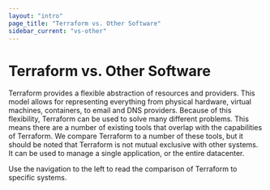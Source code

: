 ```yaml
---
layout: "intro"
page_title: "Terraform vs. Other Software"
sidebar_current: "vs-other"
---
```


# Terraform vs. Other Software

Terraform provides a flexible abstraction of resources and providers. This model
allows for representing everything from physical hardware, virtual machines,
containers, to email and DNS providers. Because of this flexibility, Terraform
can be used to solve many different problems. This means there are a number of
existing tools that overlap with the capabilities of Terraform. We compare Terraform
to a number of these tools, but it should be noted that Terraform is not mutual
exclusive with other systems. It can be used to manage a single application, or the
entire datacenter.

Use the navigation to the left to read the comparison of Terraform to specific
systems.
